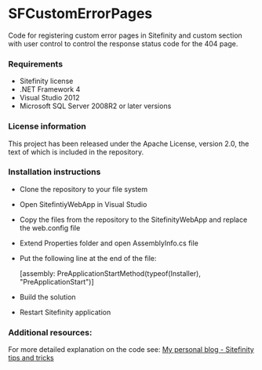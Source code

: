 # SFCustomErrorPages
Code for registering custom error pages in Sitefinity and custom section with user control to control the response status code for the 404 page.

### Requirements

* Sitefinity license
* .NET Framework 4
* Visual Studio 2012
* Microsoft SQL Server 2008R2 or later versions

### License information

This project has been released under the Apache License, version 2.0, the text of which is included in the repository.

### Installation instructions

* Clone the repository to your file system
* Open SitefintiyWebApp in Visual Studio
* Copy the files from the repository to the SitefinityWebApp and replace the web.config file
* Extend Properties folder and open AssemblyInfo.cs file
* Put the following line at the end of the file:

     [assembly: PreApplicationStartMethod(typeof(Installer), "PreApplicationStart")]
     
* Build the solution
* Restart Sitefinity application


### Additional resources:

For more detailed explanation on the code see:
[My personal blog - Sitefinity tips and tricks](http://www.sitefinitytipsandtricks.net/2015/03/01/create-custom-error-pages-in-sitefinity/)

